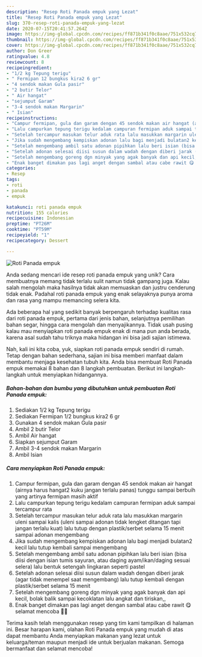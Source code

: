```yaml
---
description: "Resep Roti Panada empuk yang Lezat"
title: "Resep Roti Panada empuk yang Lezat"
slug: 370-resep-roti-panada-empuk-yang-lezat
date: 2020-07-15T20:41:57.264Z
image: https://img-global.cpcdn.com/recipes/ff871b341f0c8aae/751x532cq70/roti-panada-empuk-foto-resep-utama.jpg
thumbnail: https://img-global.cpcdn.com/recipes/ff871b341f0c8aae/751x532cq70/roti-panada-empuk-foto-resep-utama.jpg
cover: https://img-global.cpcdn.com/recipes/ff871b341f0c8aae/751x532cq70/roti-panada-empuk-foto-resep-utama.jpg
author: Don Greer
ratingvalue: 4.8
reviewcount: 8
recipeingredient:
- "1/2 kg Tepung terigu"
- " Fermipan 12 bungkus kira2 6 gr"
- "4 sendok makan Gula pasir"
- "2 butir Telor"
- " Air hangat"
- "sejumput Garam"
- "3-4 sendok makan Margarin"
- " Isian"
recipeinstructions:
- "Campur fermipan, gula dan garam dengan 45 sendok makan air hangat (airnya harus hangat2 kuku jangan terlalu panas) tunggu sampai berbuih yang artinya fermipan masih aktif"
- "Lalu campurkan tepung terigu kedalam campuran fermipan aduk sampai tercampur rata"
- "Setelah tercampur masukan telur aduk rata lalu masukkan margarin uleni sampai kalis (uleni sampai adonan tidak lengket ditangan tapi jangan terlalu kuat) lalu tutup dengan plastik/serbet selama 15 menit sampai adonan mengembang"
- "Jika sudah mengembang kempiskan adonan lalu bagi menjadi bulatan2 kecil lalu tutup kembali sampai mengembang"
- "Setelah mengembang ambil satu adonan pipihkan lalu beri isian (bisa diisi dengan isian tumis sayuran, atau daging ayam/ikan/daging sesuai selera) lalu bentuk setengah lingkaran seperti pastel"
- "Setelah adonan selesai diisi susun dalam wadah dengan diberi jarak (agar tidak menempel saat mengembang) lalu tutup kembali dengan plastik/serbet selama 15 menit"
- "Setelah mengembang goreng dgn minyak yang agak banyak dan api kecil, bolak balik sampai kecoklatan lalu angkat dan tiriskan,,"
- "Enak banget dimakan pas lagi anget dengan sambal atau cabe rawit 😋 selamat mencoba 🙏🥰"
categories:
- Resep
tags:
- roti
- panada
- empuk

katakunci: roti panada empuk 
nutrition: 155 calories
recipecuisine: Indonesian
preptime: "PT26M"
cooktime: "PT59M"
recipeyield: "1"
recipecategory: Dessert

---
```



![Roti Panada empuk](https://img-global.cpcdn.com/recipes/ff871b341f0c8aae/751x532cq70/roti-panada-empuk-foto-resep-utama.jpg)

Anda sedang mencari ide resep roti panada empuk yang unik? Cara membuatnya memang tidak terlalu sulit namun tidak gampang juga. Kalau salah mengolah maka hasilnya tidak akan memuaskan dan justru cenderung tidak enak. Padahal roti panada empuk yang enak selayaknya punya aroma dan rasa yang mampu memancing selera kita.

Ada beberapa hal yang sedikit banyak berpengaruh terhadap kualitas rasa dari roti panada empuk, pertama dari jenis bahan, selanjutnya pemilihan bahan segar, hingga cara mengolah dan menyajikannya. Tidak usah pusing kalau mau menyiapkan roti panada empuk enak di mana pun anda berada, karena asal sudah tahu triknya maka hidangan ini bisa jadi sajian istimewa.




Nah, kali ini kita coba, yuk, siapkan roti panada empuk sendiri di rumah. Tetap dengan bahan sederhana, sajian ini bisa memberi manfaat dalam membantu menjaga kesehatan tubuh kita. Anda bisa membuat Roti Panada empuk memakai 8 bahan dan 8 langkah pembuatan. Berikut ini langkah-langkah untuk menyiapkan hidangannya.

<!--inarticleads1-->

##### Bahan-bahan dan bumbu yang dibutuhkan untuk pembuatan Roti Panada empuk:

1. Sediakan 1/2 kg Tepung terigu
1. Sediakan  Fermipan 1/2 bungkus kira2 6 gr
1. Gunakan 4 sendok makan Gula pasir
1. Ambil 2 butir Telor
1. Ambil  Air hangat
1. Siapkan sejumput Garam
1. Ambil 3-4 sendok makan Margarin
1. Ambil  Isian




<!--inarticleads2-->

##### Cara menyiapkan Roti Panada empuk:

1. Campur fermipan, gula dan garam dengan 45 sendok makan air hangat (airnya harus hangat2 kuku jangan terlalu panas) tunggu sampai berbuih yang artinya fermipan masih aktif
1. Lalu campurkan tepung terigu kedalam campuran fermipan aduk sampai tercampur rata
1. Setelah tercampur masukan telur aduk rata lalu masukkan margarin uleni sampai kalis (uleni sampai adonan tidak lengket ditangan tapi jangan terlalu kuat) lalu tutup dengan plastik/serbet selama 15 menit sampai adonan mengembang
1. Jika sudah mengembang kempiskan adonan lalu bagi menjadi bulatan2 kecil lalu tutup kembali sampai mengembang
1. Setelah mengembang ambil satu adonan pipihkan lalu beri isian (bisa diisi dengan isian tumis sayuran, atau daging ayam/ikan/daging sesuai selera) lalu bentuk setengah lingkaran seperti pastel
1. Setelah adonan selesai diisi susun dalam wadah dengan diberi jarak (agar tidak menempel saat mengembang) lalu tutup kembali dengan plastik/serbet selama 15 menit
1. Setelah mengembang goreng dgn minyak yang agak banyak dan api kecil, bolak balik sampai kecoklatan lalu angkat dan tiriskan,,
1. Enak banget dimakan pas lagi anget dengan sambal atau cabe rawit 😋 selamat mencoba 🙏🥰




Terima kasih telah menggunakan resep yang tim kami tampilkan di halaman ini. Besar harapan kami, olahan Roti Panada empuk yang mudah di atas dapat membantu Anda menyiapkan makanan yang lezat untuk keluarga/teman maupun menjadi ide untuk berjualan makanan. Semoga bermanfaat dan selamat mencoba!
